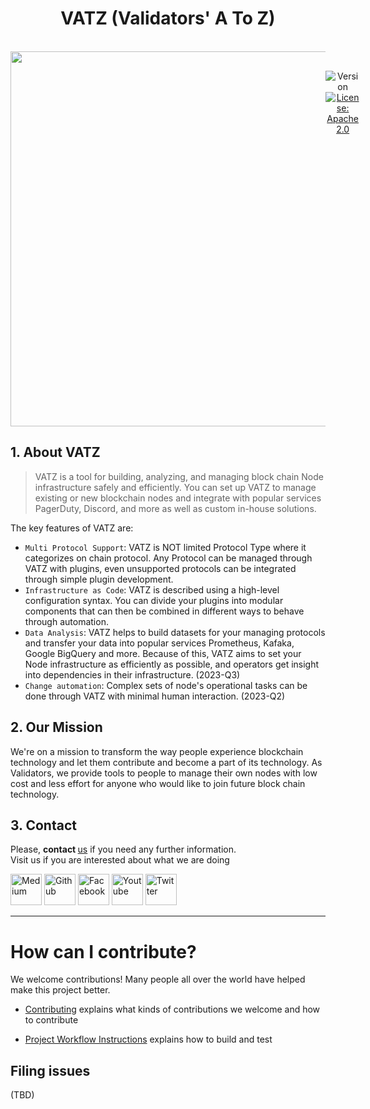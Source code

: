 <h1 align="center"> VATZ (Validators' A To Z) </h1>  

<br/>  
<div align="center" style="display:flex;">  
  <img width="600" src="https://user-images.githubusercontent.com/6308023/165422882-2ab14b87-7370-4e3a-9a01-94b545a26316.png">
  <p> 
    <br>
    <img alt="Version"  src="https://img.shields.io/badge/version-0.0.1-blue.svg?cacheSeconds=2592000"  />    
    <a href="https://www.apache.org/licenses/LICENSE-2.0"  target="_blank"><img alt="License: Apache 2.0"  src="https://img.shields.io/badge/License-Apache 2.0-yellow.svg" /></a> 
  </p> 
</div>    

## 1. About VATZ ##

> VATZ is a tool for building, analyzing, and managing block chain Node infrastructure safely and efficiently. You can set up VATZ to manage existing or new blockchain nodes and integrate with popular services PagerDuty, Discord, and more as well as custom in-house solutions.

The key features of VATZ are:

- `Multi Protocol Support`: VATZ is NOT limited Protocol Type where it categorizes on chain protocol. Any Protocol can be managed through VATZ with plugins, even unsupported protocols can be integrated through simple plugin development.
- `Infrastructure as Code`: VATZ is described using a high-level configuration syntax. You can divide your plugins into modular components that can then be combined in different ways to behave through automation.
- `Data Analysis`: VATZ helps to build datasets for your managing protocols and transfer your data into popular services Prometheus, Kafaka, Google BigQuery and more. Because of this, VATZ aims to set your Node infrastructure as efficiently as possible, and operators get insight into dependencies in their infrastructure. (2023-Q3)
- `Change automation`: Complex sets of node's operational tasks can be done through VATZ with minimal human interaction. (2023-Q2)

## 2. Our Mission ##

We're on a mission to transform the way people experience blockchain technology and let them contribute and become a part of its technology.
As Validators, we provide tools to people to manage their own nodes with low cost and less effort for anyone who would like to join future block chain technology.


## 3. Contact
Please, <b>  contact </b> [us](mailto:validator@dsrvlabs.com) if you need any further information. <br> Visit us if you are interested about what we are doing

[<img alt="Medium" src="https://user-images.githubusercontent.com/6308023/176984456-f82c5c67-ebf3-455c-8494-c64ebfd66c58.svg" width="50" height="50" />](https://dsrv.medium.com)
[<img alt="Github" src="https://user-images.githubusercontent.com/6308023/176984452-c73aa188-563a-4b93-8ad8-cd7974770275.svg" width="50" height="50" />](https://github.com/dsrvlabs)
[<img alt="Facebook" src="https://user-images.githubusercontent.com/6308023/176984453-2fc6cd38-b0f8-4c44-a8d5-82291b3ce4f2.svg" width="50" height="50" />](https://www.facebook.com/dsrvlabs)
[<img alt="Youtube" src="https://user-images.githubusercontent.com/6308023/176984454-52c20db5-6b8f-4c15-a621-dd4a0052e99f.svg" width="50" height="50" />](https://www.youtube.com/channel/UCWhv8Kd430cEMpEYBPtSPjA/featured)
[<img alt="Twitter" src="https://user-images.githubusercontent.com/6308023/176984455-d48b24a9-1eb4-4c38-b728-2f4a0ccff09b.svg" width="50" height="50" />](https://twitter.com/dsrvlabs)

---

# How can I contribute?

We welcome contributions! Many people all over the world have helped make this project better.
* [Contributing](docs/contributing.md) explains what kinds of contributions we welcome and how to contribute
- [Project Workflow Instructions](docs/workflow.md) explains how to build and test


## Filing issues
(TBD)

